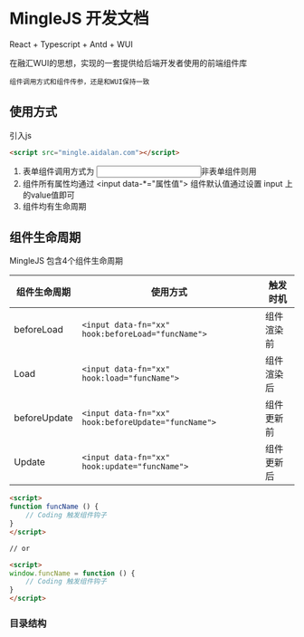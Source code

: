 # MingleJS 开发文档


React + Typescript + Antd + WUI

在融汇WUI的思想，实现的一套提供给后端开发者使用的前端组件库

`组件调用方式和组件传参，还是和WUI保持一致`



## 使用方式

引入js

```html
<script src="mingle.aidalan.com"></script>
```

1. 表单组件调用方式为 <input data-fn="form-xxx" />非表单组件则用 <div data-fn="layout-xx"></div>
2. 组件所有属性均通过 <input data-*="属性值"> 组件默认值通过设置 input 上的value值即可
3. 组件均有生命周期



## 组件生命周期

MingleJS 包含4个组件生命周期

| 组件生命周期 | 使用方式                                          | 触发时机   |
| ------------ | ------------------------------------------------- | ---------- |
| beforeLoad   | `<input data-fn="xx" hook:beforeLoad="funcName">`   | 组件渲染前 |
| Load         | `<input data-fn="xx" hook:load="funcName">`         | 组件渲染后 |
| beforeUpdate | `<input data-fn="xx" hook:beforeUpdate="funcName">` | 组件更新前 |
| Update       | `<input data-fn="xx" hook:update="funcName">`       | 组件更新后 |

```html
<script>
function funcName () {
  	// Coding 触发组件钩子
}   
</script>

// or 

<script>
window.funcName = function () {
  	// Coding 触发组件钩子
}   
</script>
```



### 目录结构

